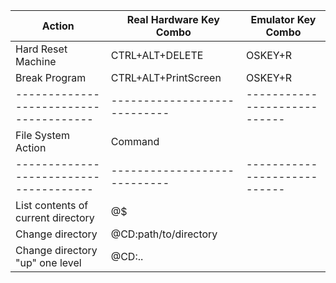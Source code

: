 | Action                               | Real Hardware Key Combo    | Emulator Key Combo         |
|--------------------------------------|----------------------------|----------------------------|
| Hard Reset Machine                   | CTRL+ALT+DELETE            | OSKEY+R                    |
| Break Program                        | CTRL+ALT+PrintScreen       | OSKEY+R                    |
|--------------------------------------|----------------------------|----------------------------|
| File System Action                   | Command                    |                            |
|--------------------------------------|----------------------------|----------------------------|
| List contents of current directory   | @$                         |                            |
| Change directory                     | @CD:path/to/directory      |                            |
| Change directory "up" one level      | @CD:..                     |                            |
